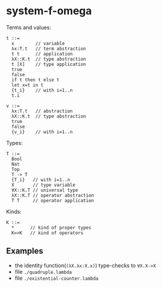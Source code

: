 # system-f-omega

Terms and values:
```
t ::=
  x        // variable
  λx:T.t   // term abstraction
  t t      // application
  λX::K.t  // type abstraction
  t [X]    // type application
  true
  false
  if t then t else t
  let x=t in t
  {t_i}    // with i=1..n
  t.i

v ::=
  λx:T.t   // abstraction
  λX::K.t  // type abstraction
  true
  false
  {v_i}    // with i=1..n
```

Types:
```
T ::=
  Bool
  Nat
  Top
  T -> T
  {T_i}   // with i=1..n
  X       // type variable
  ∀X::K.T // universal type
  λX::K.T // operator abstraction
  T T     // operator application

```

Kinds:
```
K ::=
  *      // kind of proper types
  K=>K   // kind of operators
```

## Examples

- the identity function(`(λX.λx:X.x)`) type-checks to `∀X.X->X`
- file `./quadruple.lambda`
- file `./existential-counter.lambda`